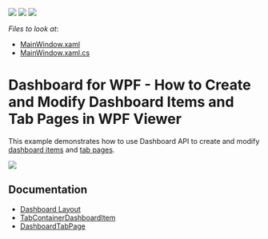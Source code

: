 <!-- default badges list -->
![](https://img.shields.io/endpoint?url=https://codecentral.devexpress.com/api/v1/VersionRange/149106909/18.2.1%2B)
[![](https://img.shields.io/badge/Open_in_DevExpress_Support_Center-FF7200?style=flat-square&logo=DevExpress&logoColor=white)](https://supportcenter.devexpress.com/ticket/details/T830518)
[![](https://img.shields.io/badge/📖_How_to_use_DevExpress_Examples-e9f6fc?style=flat-square)](https://docs.devexpress.com/GeneralInformation/403183)
<!-- default badges end -->
<!-- default file list -->
*Files to look at*:

* [MainWindow.xaml](./CS/WpfDashboardTabSupportExample/WpfDashboardTabSupportExample/MainWindow.xaml)
* [MainWindow.xaml.cs](./CS/WpfDashboardTabSupportExample/WpfDashboardTabSupportExample/MainWindow.xaml.cs)
<!-- default file list end -->

# Dashboard for WPF - How to Create and Modify Dashboard Items and Tab Pages in WPF Viewer

This example demonstrates how to use Dashboard API to create and modify [dashboard items](https://docs.devexpress.com/Dashboard/116521/basic-concepts-and-terminology/dashboard-items) and [tab pages](https://docs.devexpress.com/Dashboard/DevExpress.DashboardCommon.DashboardTabPage).

![](https://github.com/DevExpress-Examples/wpf-dashboard-viewer-item-tabs/blob/18.2.1%2B/images/wpf-dashboard-viewer-item-tabs.png)

## Documentation

- [Dashboard Layout](https://docs.devexpress.com/Dashboard/116693/common-features/dashboard-layout)
- [TabContainerDashboardItem](https://docs.devexpress.com/Dashboard/DevExpress.DashboardCommon.TabContainerDashboardItem)
- [DashboardTabPage](https://docs.devexpress.com/Dashboard/DevExpress.DashboardCommon.DashboardTabPage)
